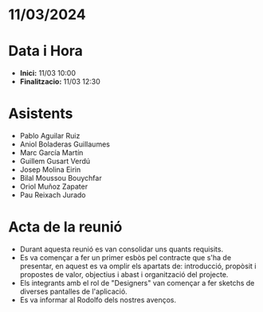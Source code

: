 # 11/03/2024

# Data i Hora
- **Inici:** 11/03 10:00
- **Finalitzacio:** 11/03 12:30


# Asistents

- Pablo Aguilar Ruiz
- Aniol Boladeras Guillaumes
- Marc García Martín
- Guillem Gusart Verdú
- Josep Molina Eirin
- Bilal Moussou Bouychfar
- Oriol Muñoz Zapater
- Pau Reixach Jurado

# Acta de la reunió

- Durant aquesta reunió es van consolidar uns quants requisits.
- Es va començar a fer un primer esbòs pel contracte que s'ha de presentar, en aquest es va omplir els apartats de: introducció, propòsit i propostes de valor, objectius i abast i organització del projecte.
- Els integrants amb el rol de "Designers" van començar a fer sketchs de diverses pantalles de l'aplicació.
- Es va informar al Rodolfo dels nostres avenços.

